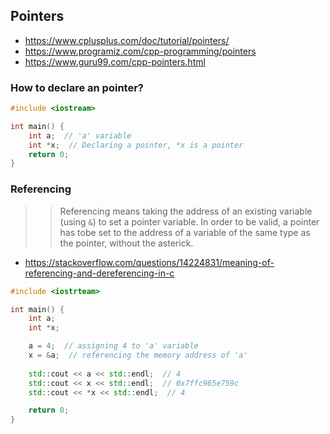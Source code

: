## Pointers
- https://www.cplusplus.com/doc/tutorial/pointers/
- https://www.programiz.com/cpp-programming/pointers
- https://www.guru99.com/cpp-pointers.html

### How to declare an pointer?

```cpp
#include <iostream>

int main() {
	int a;  // 'a' variable
	int *x;  // Declaring a pointer, *x is a pointer
	return 0;
}
```

### Referencing

>> Referencing means taking the address of an existing variable (using `&`) to set a pointer variable. In order to be valid, a pointer has tobe set to the address of a variable of the same type as the pointer, without the asterick.

- https://stackoverflow.com/questions/14224831/meaning-of-referencing-and-dereferencing-in-c

```cpp
#include <iostrteam>

int main() {
	int a;
	int *x;

	a = 4;  // assigning 4 to 'a' variable
	x = &a;  // referencing the memory address of 'a' 
	
	std::cout << a << std::endl;  // 4
	std::cout << x << std::endl;  // 0x7ffc965e759c
	std::cout << *x << std::endl;  // 4

	return 0;
}
```
